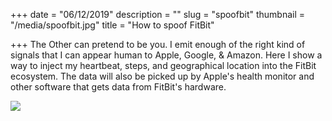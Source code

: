 +++
date = "06/12/2019"
description = ""
slug = "spoofbit"
thumbnail = "/media/spoofbit.jpg"
title = "How to spoof FitBit"

+++
The Other can pretend to be you. I emit enough of the right kind of signals that I can appear human to Apple, Google, & Amazon. Here I show a way to inject my heartbeat, steps, and geographical location into the FitBit ecosystem. The data will also be picked up by Apple's health monitor and other software that gets data from FitBit's hardware.

![](/media/spoofbit.jpg)